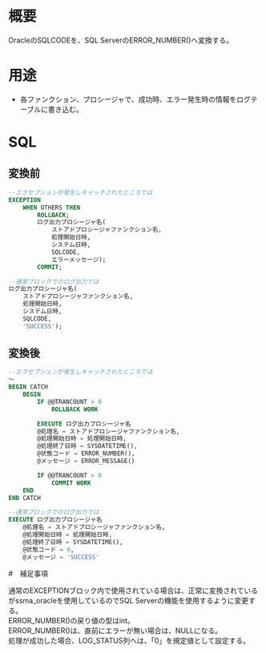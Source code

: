 # 概要

OracleのSQLCODEを、SQL ServerのERROR_NUMBER()へ変換する。

# 用途

* 各ファンクション、プロシージャで、成功時、エラー発生時の情報をログテーブルに書き込む。

# SQL

## 変換前

```SQL
--エクセプションが発生しキャッチされたところでは
EXCEPTION
    WHEN OTHERS THEN
        ROLLBACK;
        ログ出力プロシージャ名(
            ストアドプロシージャファンクション名, 
            処理開始日時, 
            システム日時, 
            SQLCODE, 
            エラーメッセージ);
        COMMIT;
```

```SQL
--通常ブロックでのログ出力では
ログ出力プロシージャ名(
    ストアドプロシージャファンクション名, 
    処理開始日時, 
    システム日時, 
    SQLCODE, 
    'SUCCESS');
```

## 変換後

```SQL
--エクセプションが発生しキャッチされたところでは
～
BEGIN CATCH
    BEGIN
        IF @@TRANCOUNT > 0
            ROLLBACK WORK

        EXECUTE ログ出力プロシージャ名 
        @処理名 = ストアドプロシージャファンクション名, 
        @処理開始日時 = 処理開始日時, 
        @処理終了日時 = SYSDATETIME(), 
        @状態コード = ERROR_NUMBER(), 
        @メッセージ = ERROR_MESSAGE()

        IF @@TRANCOUNT > 0
            COMMIT WORK
    END
END CATCH
```

```SQL
--通常ブロックでのログ出力では
EXECUTE ログ出力プロシージャ名 
    @処理名 = ストアドプロシージャファンクション名, 
    @処理開始日時 = 処理開始日時, 
    @処理終了日時 = SYSDATETIME(), 
    @状態コード = 0, 
    @メッセージ = 'SUCCESS'
```

#　補足事項

通常のEXCEPTIONブロック内で使用されている場合は、正常に変換されているがssma_oracleを使用しているのでSQL Serverの機能を使用するように変更する。  
ERROR_NUMBER()の戻り値の型はint。  
ERROR_NUMBER()は、直前にエラーが無い場合は、NULLになる。  
処理が成功した場合、LOG_STATUS列へは、「0」を規定値として設定する。
